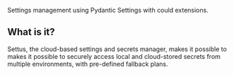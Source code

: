 
Settings management using Pydantic Settings with could extensions.

## What is it?
Settus, the cloud-based settings and secrets manager, makes it possible to makes it possible to securely access local and cloud-stored secrets from multiple environments, with pre-defined fallback plans.

